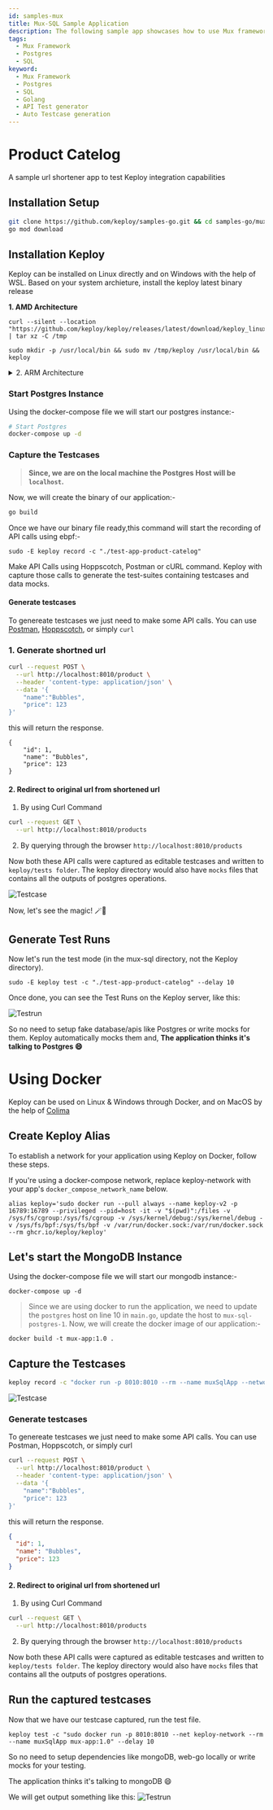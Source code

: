 ```yaml
---
id: samples-mux
title: Mux-SQL Sample Application
description: The following sample app showcases how to use Mux framework and the Keploy Platform.
tags:
  - Mux Framework
  - Postgres
  - SQL
keyword:
  - Mux Framework
  - Postgres
  - SQL
  - Golang
  - API Test generator
  - Auto Testcase generation
---
```


# Product Catelog

A sample url shortener app to test Keploy integration capabilities

## Installation Setup

```bash
git clone https://github.com/keploy/samples-go.git && cd samples-go/mux-sql
go mod download
```

## Installation Keploy

Keploy can be installed on Linux directly and on Windows with the help of WSL. Based on your system archieture, install the keploy latest binary release

**1. AMD Architecture**

```shell
curl --silent --location "https://github.com/keploy/keploy/releases/latest/download/keploy_linux_amd64.tar.gz" | tar xz -C /tmp

sudo mkdir -p /usr/local/bin && sudo mv /tmp/keploy /usr/local/bin && keploy
```

<details>
<summary> 2. ARM Architecture </summary>

```shell
curl --silent --location "https://github.com/keploy/keploy/releases/latest/download/keploy_linux_arm64.tar.gz" | tar xz -C /tmp

sudo mkdir -p /usr/local/bin && sudo mv /tmp/keploy /usr/local/bin && keploy
```

</details>

### Start Postgres Instance

Using the docker-compose file we will start our postgres instance:-

```bash
# Start Postgres
docker-compose up -d
```

### Capture the Testcases

> **Since, we are on the local machine the Postgres Host will be `localhost`.**

Now, we will create the binary of our application:-

```zsh
go build
```

Once we have our binary file ready,this command will start the recording of API calls using ebpf:-

```shell
sudo -E keploy record -c "./test-app-product-catelog"
```

Make API Calls using Hoppscotch, Postman or cURL command. Keploy with capture those calls to generate the test-suites containing testcases and data mocks.

#### Generate testcases

To genereate testcases we just need to make some API calls. You can use [Postman](https://www.postman.com/), [Hoppscotch](https://hoppscotch.io/), or simply `curl`

### 1. Generate shortned url

```bash
curl --request POST \
  --url http://localhost:8010/product \
  --header 'content-type: application/json' \
  --data '{
    "name":"Bubbles",
    "price": 123
}'
```

this will return the response.

```
{
    "id": 1,
    "name": "Bubbles",
    "price": 123
}
```

#### 2. Redirect to original url from shortened url

1. By using Curl Command

```bash
curl --request GET \
  --url http://localhost:8010/products
```

2. By querying through the browser `http://localhost:8010/products`

Now both these API calls were captured as editable testcases and written to `keploy/tests folder`. The keploy directory would also have `mocks` files that contains all the outputs of postgres operations.

![Testcase](../../../static/img/testcase.png?raw=true)

Now, let's see the magic! 🪄💫

## Generate Test Runs

Now let's run the test mode (in the mux-sql directory, not the Keploy directory).

```shell
sudo -E keploy test -c "./test-app-product-catelog" --delay 10
```

Once done, you can see the Test Runs on the Keploy server, like this:

![Testrun](../../../static/img/testrun.png?raw=true)

So no need to setup fake database/apis like Postgres or write mocks for them. Keploy automatically mocks them and, **The application thinks it's talking to Postgres 😄**

# Using Docker

Keploy can be used on Linux & Windows through Docker, and on MacOS by the help of [Colima](https://docs.keploy.io/docs/server/macos/installation/#using-colima)

## Create Keploy Alias

To establish a network for your application using Keploy on Docker, follow these steps.

If you're using a docker-compose network, replace keploy-network with your app's `docker_compose_network_name` below.

```shell
alias keploy='sudo docker run --pull always --name keploy-v2 -p 16789:16789 --privileged --pid=host -it -v "$(pwd)":/files -v /sys/fs/cgroup:/sys/fs/cgroup -v /sys/kernel/debug:/sys/kernel/debug -v /sys/fs/bpf:/sys/fs/bpf -v /var/run/docker.sock:/var/run/docker.sock --rm ghcr.io/keploy/keploy'
```

## Let's start the MongoDB Instance

Using the docker-compose file we will start our mongodb instance:-

```shell
docker-compose up -d
```

> Since we are using docker to run the application, we need to update the `postgres` host on line 10 in `main.go`, update the host to `mux-sql-postgres-1`.
> Now, we will create the docker image of our application:-

```shell
docker build -t mux-app:1.0 .
```

## Capture the Testcases

```zsh
keploy record -c "docker run -p 8010:8010 --rm --name muxSqlApp --network keploy-network mux-app:1.0"
```

![Testcase](../../../static/img/testcase.png?raw=true)

### Generate testcases

To genereate testcases we just need to make some API calls. You can use Postman, Hoppscotch, or simply curl

```bash
curl --request POST \
  --url http://localhost:8010/product \
  --header 'content-type: application/json' \
  --data '{
    "name":"Bubbles",
    "price": 123
}'
```

this will return the response.

```json
{
  "id": 1,
  "name": "Bubbles",
  "price": 123
}
```

#### 2. Redirect to original url from shortened url

1. By using Curl Command

```bash
curl --request GET \
  --url http://localhost:8010/products
```

2. By querying through the browser `http://localhost:8010/products`

Now both these API calls were captured as editable testcases and written to `keploy/tests folder`. The keploy directory would also have `mocks` files that contains all the outputs of postgres operations.

## Run the captured testcases

Now that we have our testcase captured, run the test file.

```shell
keploy test -c "sudo docker run -p 8010:8010 --net keploy-network --rm --name muxSqlApp mux-app:1.0" --delay 10
```

So no need to setup dependencies like mongoDB, web-go locally or write mocks for your testing.

The application thinks it's talking to mongoDB 😄

We will get output something like this:
![Testrun](../../../static/img/testrun.png?raw=true)
